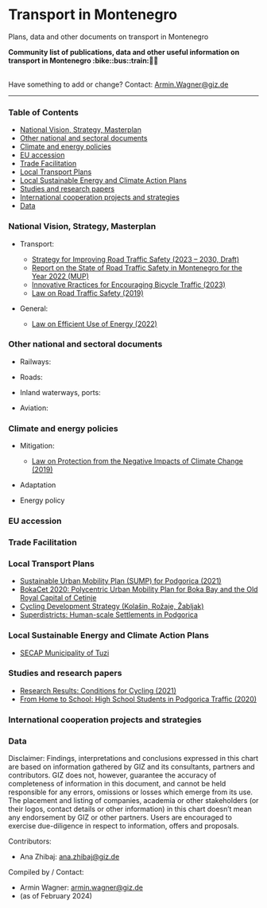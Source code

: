 # Transport in Montenegro
Plans, data and other documents on transport in Montenegro

<b> 
Community list of publications, data and other useful information on transport in Montenegro :bike::bus::train:🌳🚊
</b><br><br>

Have something to add or change? Contact: Armin.Wagner@giz.de

------------------------------

### Table of Contents

- [National Vision, Strategy, Masterplan](#National-Vision-Strategy-Masterplan)
- [Other national and sectoral documents](#other-national-sectoral-documents) 
- [Climate and energy policies](#climate-energy-policies) 
- [EU accession](#eu-accession)
- [Trade Facilitation](#trade-facilitation)  
- [Local Transport Plans](#local-transport-plans)
- [Local Sustainable Energy and Climate Action Plans](#local-secaps)
- [Studies and research papers](#studies-research) 
- [International cooperation projects and strategies](#International-cooperation) 
- [Data](#data) 


  
### National Vision, Strategy, Masterplan <a name="national-vision-strategy-masterplan"></a> 

- Transport:
    - [Strategy for Improving Road Traffic Safety (2023 – 2030, Draft)](https://www.gov.me/dokumenta/53215d5d-e054-48bd-844f-cad8521512a7)
    - [Report on the State of Road Traffic Safety in Montenegro for the Year 2022 (MUP)](https://www.gov.me/dokumenta/1a28cc46-2175-48e2-aecf-4da571096249)
    - [Innovative Rractices for Encouraging Bicycle Traffic (2023)](https://biciklo.me/wp-content/uploads/2023/11/Sazeti-predlog-prakticne-politike-Biciklo_me_NSBI.pdf)
    - [Law on Road Traffic Safety (2019)](https://www.paragraf.me/propisi-crnegore/zakon-o-bezbjednosti-saobracaja-na-putevima.html)
  

- General:
   - [Law on Efficient Use of Energy (2022)](https://me.propisi.net/zakon-o-efikasnom-koriscenju-energije/)


### Other national and sectoral documents <a name="other-national-sectoral-documents"></a> 

- Railways:

  
- Roads:

  
- Inland waterways, ports:

  
- Aviation:



### Climate and energy policies <a name="climate-energy-policies"></a> 

- Mitigation:
    - [Law on Protection from the Negative Impacts of Climate Change (2019)](https://me.propisi.net/zakon-o-zastiti-od-negativnih-uticaja-klimatskih-promjena/)  
      
- Adaptation
   

- Energy policy 
    


### EU accession <a name="eu-accession"></a> 



### Trade Facilitation <a name="trade-facilitation"></a> 

 

### Local Transport Plans <a name="local-transport-plans"></a>  

- [Sustainable Urban Mobility Plan (SUMP) for Podgorica (2021)](https://skupstina.podgorica.me/wp-content/uploads/2020/02/19.-Prijedlog-plana-odr%C5%BEive-urbane-mobilnosti-Glavnog-grada-Podgorica.pdf)
- [BokaCet 2020: Polycentric Urban Mobility Plan for Boka Bay and the Old Royal Capital of Cetinje](https://opstinativat.fra1.digitaloceanspaces.com/documents/Zastita%20ziv.sred.%20i%20energ.%20efikasnost/UNDP%20-%20PolySUMP%202017%20ENG.pdf)
- [Cycling Development Strategy (Kolašin, Rožaje, Žabljak)](https://biciklo.me/biciklo-me-izradilo-nacrte-strategija-razvoja-biciklizma-u-kolasinu-rozajama-i-zabljaku/)
- [Superdistricts: Human-scale Settlements in Podgorica](https://biciklo.me/wp-content/uploads/2024/01/Policy-Brief-Super-kvartovi.pdf)



### Local Sustainable Energy and Climate Action Plans <a name="local-secaps"></a> 
- [SECAP Municipality of Tuzi](https://tuzi.org.me/secap-tuzi-alb-2021/)



### Studies and research papers <a name="studies-research"></a> 
- [Research Results: Conditions for Cycling (2021)](https://biciklo.me/project/rezultati-redovne-godisnje-ankete-o-uslovima-za-voznju-biciklom-u-podgorici-izdanje-za-2021-godinu/)
- [From Home to School: High School Students in Podgorica Traffic (2020)](https://biciklo.me/project/od-kuce-do-skole-srednjoskolci-u-podgorickom-saobracaju/)



### International cooperation projects and strategies <a name="international-cooperation"></a> 



### Data <a name="data"></a>




Disclaimer: Findings, interpretations and conclusions expressed in this chart are based on information gathered by GIZ and its consultants, partners and contributors. GIZ does not, however, guarantee the accuracy of completeness of information in this document, and cannot be held responsible for any errors, omissions or losses which emerge from its use. The placement and listing of companies, academia or other stakeholders (or their logos, contact details or other information) in this chart doesn’t mean any endorsement by GIZ or other partners. Users are encouraged to exercise due-diligence in respect to information, offers and proposals.


Contributors:
- Ana Zhibaj: ana.zhibaj@giz.de
  

Compiled by / Contact:
- Armin Wagner: armin.wagner@giz.de
- (as of February 2024)
